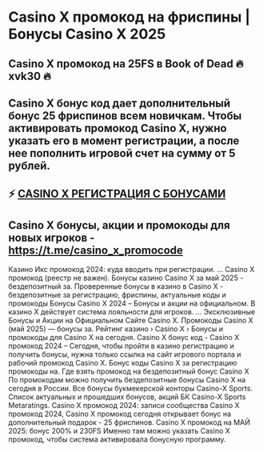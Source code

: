 # Casino X промокод на фриспины | Бонусы Casino X 2025

## Casino X промокод на 25FS в Book of Dead 🔥 xvk30 🔥

## Casino X бонус код дает дополнительный бонус 25 фриспинов всем новичкам. Чтобы активировать промокод Casino X, нужно указать его в момент регистрации, а после нее пополнить игровой счет на сумму от 5 рублей.

## ⚡️ [CASINO X РЕГИСТРАЦИЯ С БОНУСАМИ](https://linksc.ru/x_casino)

## Casino X бонусы, акции и промокоды для новых игроков - https://t.me/casino_x_promocode


Казино Икс промокод 2024: куда вводить при регистрации. ... Casino X промокод (реестр не важен). Бонусы казино Casino X за май 2025 - бездепозитный за. Проверенные бонусы в казино в Casino X - бездепозитные за регистрацию, фриспины, актуальные коды и промокоды Бонусы Casino X 2024 – Бонусы и акции на официальном. В казино Х действует система лояльности для игроков. ... Эксклюзивные Бонусы и Акции на Официальном Сайте Casino X. Промокоды Casino X (май 2025) — бонусы за. Рейтинг казино › Casino X › Бонусы и промокоды для Casino X на сегодня.
Casino X бонус код - Casino X промокод 2024 – Сегодня, чтобы пройти в казино регистрацию и получить бонусы, нужна только ссылка на сайт игрового портала и рабочий промокод Casino X.
Бонус коды Casino X за регистрацию промокоды на. Где взять промокод на бездепозитный бонус Casino X По промокодам можно получить бездепозитные бонусы Casino X на сегодня в России.
Все бонусы букмекерской конторы Casino-X Sports. Список актуальных и прошедших бонусов, акций БК Casino-X Sports Metaratings.
Casino X промокод 2024: записи сообщества Casino X промокод 2024, Casino X промокод сегодня открывает бонус на дополнительный подарок - 25 фриспинов.
Casino X промокод на МАЙ 2025: бонус 200% и 230FS
Именно там можно указать Casino X промокод, чтобы система активировала бонусную программу.
